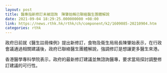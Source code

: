 ```yaml
---
layout: post
title: 醫專指新修訂未被諮詢　陳肇始稱已聯絡醫生團體解說
date: 2021-09-04 18:29:25.000000000 +08:00
link: https://news.rthk.hk/rthk/ch/component/k2/1609085-20210904.htm
categories: rthk
---
```


政府日前就《醫生註冊條例》提出新修訂，食物及衞生局局長陳肇始表示，在行政會議通過相關建議後，政府已聯絡醫生團體解說，強調修訂是想讓更多醫生來港。

香港醫學專科學院表示，政府的最新修訂建議並無諮詢醫專，要求當局探討調整修訂建議的可行性。
